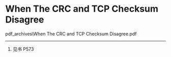 # When The CRC and TCP Checksum Disagree

pdf_archives\When The CRC and TCP Checksum Disagree.pdf

---
1. 见书 P573
